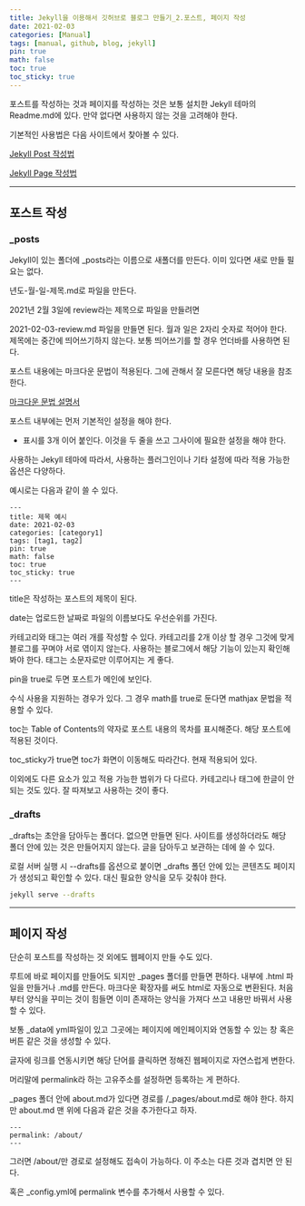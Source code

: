 ```yaml
---
title: Jekyll을 이용해서 깃허브로 블로그 만들기_2.포스트, 페이지 작성
date: 2021-02-03
categories: [Manual]
tags: [manual, github, blog, jekyll]
pin: true
math: false
toc: true
toc_sticky: true
---
```


포스트를 작성하는 것과 페이지를 작성하는 것은 보통 설치한 Jekyll 테마의 Readme.md에 있다. 만약 없다면 사용하지 않는 것을 고려해야 한다.

기본적인 사용법은 다음 사이트에서 찾아볼 수 있다.

[Jekyll Post 작성법](https://jekyllrb-ko.github.io/docs/posts/)

[Jekyll Page 작성법](https://jekyllrb-ko.github.io/docs/pages/)

***

## __포스트 작성__

### __\_posts__

Jekyll이 있는 폴더에 _posts라는 이름으로 새폴더를 만든다. 이미 있다면 새로 만들 필요는 없다.

년도-월-일-제목.md로 파일을 만든다.

2021년 2월 3일에 review라는 제목으로 파일을 만들려면

2021-02-03-review.md 파일을 만들면 된다. 월과 일은 2자리 숫자로 적어야 한다. 제목에는 중간에 띄어쓰기하지 않는다. 보통 띄어쓰기를 할 경우 언더바를 사용하면 된다.

포스트 내용에는 마크다운 문법이 적용된다. 그에 관해서 잘 모른다면 해당 내용을 참조한다.

[마크다운 문법 설명서](https://chalgx.github.io/manual/MardkdownSyntax/)

포스트 내부에는 먼저 기본적인 설정을 해야 한다.

- 표시를 3개 이어 붙인다. 이것을 두 줄을 쓰고 그사이에 필요한 설정을 해야 한다.

사용하는 Jekyll 테마에 따라서, 사용하는 플러그인이나 기타 설정에 따라 적용 가능한 옵션은 다양하다.

예시로는 다음과 같이 쓸 수 있다.

```
---
title: 제목 예시
date: 2021-02-03
categories: [category1]
tags: [tag1, tag2]
pin: true
math: false
toc: true
toc_sticky: true
---
```

title은 작성하는 포스트의 제목이 된다.

date는 업로드한 날짜로 파일의 이름보다도 우선순위를 가진다.

카테고리와 태그는 여러 개를 작성할 수 있다. 카테고리를 2개 이상 할 경우 그것에 맞게 블로그를 꾸며야 서로 엮이지 않는다. 사용하는 블로그에서 해당 기능이 있는지 확인해봐야 한다. 태그는 소문자로만 이루어지는 게 좋다.

pin을 true로 두면 포스트가 메인에 보인다.

수식 사용을 지원하는 경우가 있다. 그 경우 math를 true로 둔다면 mathjax 문법을 적용할 수 있다.

toc는 Table of Contents의 약자로 포스트 내용의 목차를 표시해준다. 해당 포스트에 적용된 것이다.

toc_sticky가 true면 toc가 화면이 이동해도 따라간다. 현재 적용되어 있다.

이외에도 다른 요소가 있고 적용 가능한 범위가 다 다르다. 카테고리나 태그에 한글이 안 되는 것도 있다. 잘 따져보고 사용하는 것이 좋다.

### __\_drafts__

_drafts는 초안을 담아두는 폴더다. 없으면 만들면 된다. 사이트를 생성하더라도 해당 폴더 안에 있는 것은 만들어지지 않는다. 글을 담아두고 보관하는 데에 쓸 수 있다.

로컬 서버 실행 시 --drafts를 옵션으로 붙이면 _drafts 폴던 안에 있는 콘텐츠도 페이지가 생성되고 확인할 수 있다. 대신 필요한 양식을 모두 갖춰야 한다.

```bash
jekyll serve --drafts
```

***

## __페이지 작성__

단순히 포스트를 작성하는 것 외에도 웹페이지 만들 수도 있다.

루트에 바로 페이지를 만들어도 되지만 _pages 폴더를 만들면 편하다. 내부에 .html 파일을 만들거나 .md를 만든다. 마크다운 확장자를 써도 html로 자동으로 변환된다. 처음부터 양식을 꾸미는 것이 힘들면 이미 존재하는 양식을 가져다 쓰고 내용만 바꿔서 사용할 수 있다.

보통 _data에 yml파일이 있고 그곳에는 페이지에 메인페이지와 연동할 수 있는 창 혹은 버튼 같은 것을 생성할 수 있다.

글자에 링크를 연동시키면 해당 단어를 클릭하면 정해진 웹페이지로 자연스럽게 변한다.

머리말에 permalink라 하는 고유주소를 설정하면 등록하는 게 편하다.

_pages 폴더 안에 about.md가 있다면 경로를 /_pages/about.md로 해야 한다. 하지만 about.md 맨 위에 다음과 같은 것을 추가한다고 하자.

```
---
permalink: /about/
---
```

그러면 /about/만 경로로 설정해도 접속이 가능하다. 이 주소는 다른 것과 겹치면 안 된다.

혹은 _config.yml에 permalink 변수를 추가해서 사용할 수 있다.
